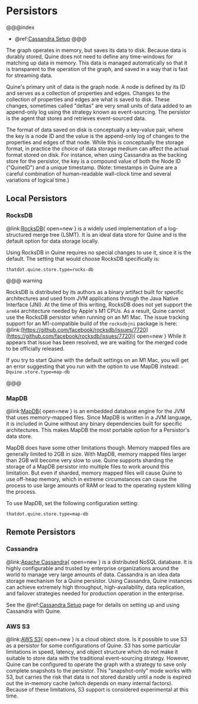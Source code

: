 # Persistors

@@@index
* @ref:[Cassandra Setup](cassandra_setup.md)
@@@

The graph operates in memory, but saves its data to disk. Because data is durably stored, Quine does not need to define any time-windows for matching up data in memory. This data is managed automatically so that it is transparent to the operation of the graph, and saved in a way that is fast for streaming data.

Quine's primary unit of data is the graph node. A node is defined by its ID and serves as a collection of properties and edges. Changes to the collection of properties and edges are what is saved to disk. These changes, sometimes called "deltas" are very small units of data added to an append-only log using the strategy known as event-sourcing. The persistor is the agent that stores and retrieves event-sourced data.

The format of data saved on disk is conceptually a key-value pair, where the key is a node ID and the value is the append-only log of changes to the properties and edges of that node. While this is conceptually the storage format, in practice the choice of data storage medium can affect the actual format stored on disk. For instance, when using Cassandra as the backing store for the persistor, the key is a compound value of both the Node ID ("QuineID") and a unique timestamp. (Note: timestamps in Quine are a careful combination of human-readable wall-clock time and several variations of logical time.)

## Local Persistors

### RocksDB

@link:[RocksDB](http://rocksdb.org){ open=new } is a widely used implementation of a log-structured merge tree (LSMT). It is an ideal data store for Quine and is the default option for data storage locally.

Using RocksDB in Quine requires no special changes to use it, since it is the default. The setting that would choose RocksDB specifically is:

`thatdot.quine.store.type=rocks-db`

@@@ warning

RocksDB is distributed by its authors as a binary artifact built for specific architectures and used from JVM applications through the Java Native Interface (JNI). At the time of this writing, RocksDB does not yet support the `arm64` architecture needed by Apple's M1 CPUs. As a result, Quine cannot use the RocksDB persistor when running on an M1 Mac. The issue tracking support for an M1-compatible build of the `rocksdbjni` package is here: @link:[https://github.com/facebook/rocksdb/issues/7720](https://github.com/facebook/rocksdb/issues/7720){ open=new } While it appears that issue has been resolved, we are waiting for the merged code to be officially released.

If you try to start Quine with the default settings on an M1 Mac, you will get an error suggesting that you run with the option to use MapDB instead: `-Dquine.store.type=map-db`

@@@

### MapDB

@link:[MapDB](https://mapdb.org){ open=new } is an embedded database engine for the JVM that uses memory-mapped files. Since MapDB is written in a JVM language, it is included in Quine without any binary dependencies built for specific architectures. This makes MapDB the most portable option for a Persistor's data store.

MapDB does have some other limitations though. Memory mapped files are generally limited to 2GB in size. With MapDB, memory mapped files larger than 2GB will become very slow to use. Quine supports sharding the storage of a MapDB persistor into multiple files to work around this limitation. But even if sharded, memory mapped files will cause Quine to use off-heap memory, which in extreme circumstances can cause the process to use large amounts of RAM or lead to the operating system killing the process.

To use MapDB, set the following configuration setting:

`thatdot.quine.store.type=map-db`

<!--
### LMDB (Lightning database)
-->

## Remote Persistors

### Cassandra

@link:[Apache Cassandra](https://cassandra.apache.org/_/index.html){ open=new } is a distributed NoSQL database. It is highly configurable and trusted by enterprise organizations around the world to manage very large amounts of data. Cassandra is an idea data storage mechanism for a Quine persistor. Using Cassandra, Quine instances can achieve extremely high throughput, high-availability, data replication, and failover strategies needed for production operation in the enterprise.

See the @ref:[Cassandra Setup](cassandra_setup.md) page for details on setting up and using Cassandra with Quine.

### AWS S3

@link:[AWS S3](https://aws.amazon.com/s3/){ open=new } is a cloud object store. Is it possible to use S3 as a persistor for some configurations of Quine. S3 has some particular limitations in speed, latency, and object structure which do not make it suitable to store data with the traditional event-sourcing strategy. However, Quine can be configured to operate the graph with a strategy to save only complete snapshots to the persistor. This "snapshot-only" mode works with S3, but carries the risk that data is not stored durably until a node is expired out the in-memory cache (which depends on many internal factors). Because of these limitations, S3 support is considered experimental at this time.
